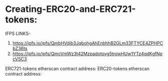 # Creating-ERC20-and-ERC721-tokens:

IFPS LINKS-
1. https://ipfs.io/ipfs/QmbHVdib3JqbohgAhEnbhhB2GLm33FTYCE4ZPHPCbZ36ts
2. https://ipfs.io/ipfs/QmcVmWz3t42Mzpadotovg5trowHUw1YTz4qdKgfNpcVSC3

ERC721-tokens etherscan contract address: 
ERC20-tokens etherscan contract address: 

